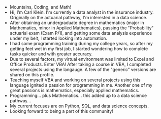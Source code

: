 - Mountains, Coding, and Math!
- Hi, I’m Carl Klein. I'm currently a data analyst in the insurance industry. Originally on the actuarial pathway, I'm interested in a data science.
- After obtaining an undergraduate degree in mathematics (major in Mathematics, minor in Applied Mathematics), passing the "Probability" actuarial exam (Exam P/1), and getting some data analysis experience under my belt, I started looking into automation.
- I had some programming training during my college years, so after my getting feet wet in my first job, I started wondering how to complete tasks quicker and with greater accuracy.
- Due to several factors, my virtual environment was limited to Excel and Office Products. Enter VBA! After taking a course in VBA, I completed several projects using the langauge. A few of the "generic" versions are shared on this profile.
- Teaching myself VBA and working on several projects using this language ignited a passion for programming in me. Another one of my great passions is mathematics, especially applied mathematics.
- Programming... plus Mathematics... this added up to a data science pathway...
- My current focuses are on Python, SQL, and data science concepts.
- Looking forward to being a part of this community!

<!---
clickityKlein/clickityKlein is a ✨ special ✨ repository because its `README.md` (this file) appears on your GitHub profile.
You can click the Preview link to take a look at your changes.
--->
